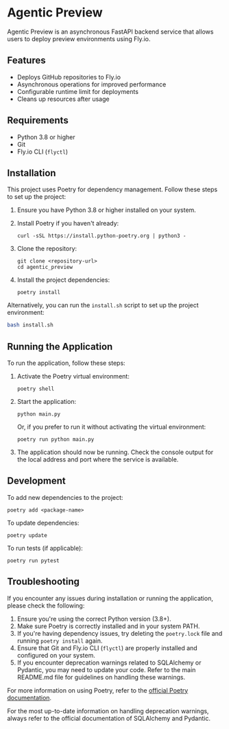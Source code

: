 # Agentic Preview

Agentic Preview is an asynchronous FastAPI backend service that allows users to deploy preview environments using Fly.io.

## Features

- Deploys GitHub repositories to Fly.io
- Asynchronous operations for improved performance
- Configurable runtime limit for deployments
- Cleans up resources after usage

## Requirements

- Python 3.8 or higher
- Git
- Fly.io CLI (`flyctl`)

## Installation

This project uses Poetry for dependency management. Follow these steps to set up the project:

1. Ensure you have Python 3.8 or higher installed on your system.

2. Install Poetry if you haven't already:
   ```
   curl -sSL https://install.python-poetry.org | python3 -
   ```

3. Clone the repository:
   ```
   git clone <repository-url>
   cd agentic_preview
   ```

4. Install the project dependencies:
   ```
   poetry install
   ```

Alternatively, you can run the `install.sh` script to set up the project environment:

```bash
bash install.sh
```

## Running the Application

To run the application, follow these steps:

1. Activate the Poetry virtual environment:
   ```
   poetry shell
   ```

2. Start the application:
   ```
   python main.py
   ```

   Or, if you prefer to run it without activating the virtual environment:
   ```
   poetry run python main.py
   ```

3. The application should now be running. Check the console output for the local address and port where the service is available.

## Development

To add new dependencies to the project:

```
poetry add <package-name>
```

To update dependencies:

```
poetry update
```

To run tests (if applicable):

```
poetry run pytest
```

## Troubleshooting

If you encounter any issues during installation or running the application, please check the following:

1. Ensure you're using the correct Python version (3.8+).
2. Make sure Poetry is correctly installed and in your system PATH.
3. If you're having dependency issues, try deleting the `poetry.lock` file and running `poetry install` again.
4. Ensure that Git and Fly.io CLI (`flyctl`) are properly installed and configured on your system.
5. If you encounter deprecation warnings related to SQLAlchemy or Pydantic, you may need to update your code. Refer to the main README.md file for guidelines on handling these warnings.

For more information on using Poetry, refer to the [official Poetry documentation](https://python-poetry.org/docs/).

For the most up-to-date information on handling deprecation warnings, always refer to the official documentation of SQLAlchemy and Pydantic.
